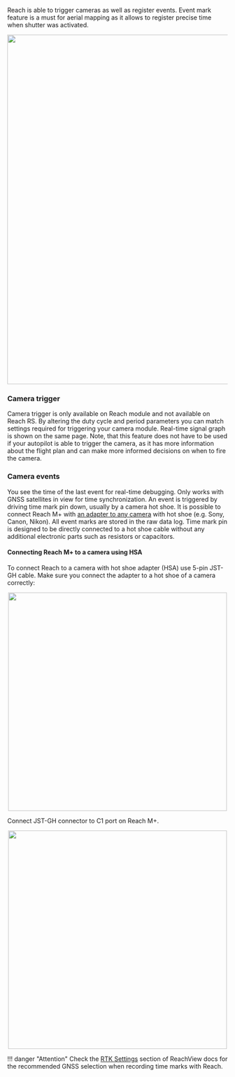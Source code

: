 Reach is able to trigger cameras as well as register events. Event mark feature is a must for aerial mapping as it allows to register precise time when shutter was activated.

<p style="text-align:center" ><img src="../img/reachview/camera_control/camera.png" style="width: 800px;" /></p>

### Camera trigger
Camera trigger is only available on Reach module and not available on Reach RS. By altering the duty cycle and period parameters you can match settings required for triggering your camera module. Real-time signal graph is shown on the same page. Note, that this feature does not have to be used if your autopilot is able to trigger the camera, as it has more information about the flight plan and can make more informed decisions on when to fire the camera. 

### Camera events
You see the time of the last event for real-time debugging. Only works with GNSS satellites in view for time synchronization. An event is triggered by driving time mark pin down, usually by a camera hot shoe. It is possible to connect Reach M+ with [an adapter to any camera](#connecting-reach-m-to-a-camera-using-hsa) with hot shoe (e.g. Sony, Canon, Nikon). All event marks are stored in the raw data log. Time mark pin is designed to be directly connected to a hot shoe cable without any additional electronic parts such as resistors or capacitors.

#### Connecting Reach M+ to a camera using HSA

To connect Reach to a camera with hot shoe adapter (HSA) use 5-pin JST-GH cable. Make sure you connect the adapter to a hot shoe of a camera correctly:

<p style="text-align:center" ><img src="../img/reachview/camera_control/emlid-hotshoe.jpg" style="width: 500px;" /></p>

Connect JST-GH connector to С1 port on Reach M+.

<p style="text-align:center" ><img src="../img/reachview/camera_control/s1port-connection.jpg" style="width: 500px;" /></p>

!!! danger "Attention"
    Check the [RTK Settings](../../reachview/rtk-settings/#gnss-selection-for-time-marks-logging) section of ReachView docs for the recommended GNSS selection when recording time marks with Reach.

